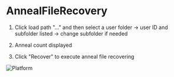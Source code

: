 # AnnealFileRecovery

1. Click load path "..." and then select a user folder
→ user ID and subfolder listed
→ change subfolder if needed

2. Anneal count displayed

3. Click "Recover" to execute anneal file recovering

![Platform](https://github.com/s20041205/AnnealFileRecovery/blob/master/Debug/img/overview.png)
